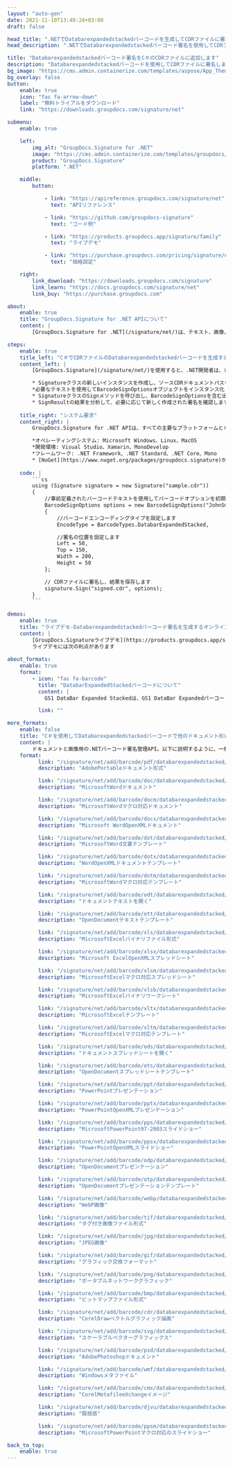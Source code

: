```yaml
---
layout: "auto-gen"
date: 2021-11-10T13:40:24+03:00
draft: false

head_title: ".NETでDatabarexpandedstackedバーコードを生成してCDRファイルに署名する|署名文書"
head_description: ".NETでDatabarexpandedstackedバーコード署名を使用してCDRファイルに署名する-人気のあるビジネスドキュメントや画像ファイル形式にバーコードを追加する."

title: "Databarexpandedstackedバーコード署名をC＃のCDRファイルに追加します"
description: "Databarexpandedstackedバーコードを使用してCDRファイルに署名します。署名プロパティを操作し、ニーズに合ったドキュメント内で高度な署名オプションを設定します."
bg_image: "https://cms.admin.containerize.com/templates/aspose/App_Themes/V3/images/bg/header1.png"
bg_overlay: false
button:
    enable: true
    icon: "fas fa-arrow-down"
    label: "無料トライアルをダウンロード"
    link: "https://downloads.groupdocs.com/signature/net"

submenu:
    enable: true

    left:
        img_alt: "GroupDocs.Signature for .NET"
        image: "https://cms.admin.containerize.com/templates/groupdocs/images/product-logos/90x90-noborder/groupdocs-signature-net.png"
        product: "GroupDocs.Signature"
        platform: ".NET"

    middle:
        button:

            - link: "https://apireference.groupdocs.com/signature/net"
              text: "APIリファレンス"

            - link: "https://github.com/groupdocs-signature"
              text: "コード例"

            - link: "https://products.groupdocs.app/signature/family"
              text: "ライブデモ"

            - link: "https://purchase.groupdocs.com/pricing/signature/net"
              text: "価格設定"

    right:
        link_download: "https://downloads.groupdocs.com/signature"
        link_learn: "https://docs.groupdocs.com/signature/net"
        link_buy: "https://purchase.groupdocs.com"

about:
    enable: true
    title: "GroupDocs.Signature for .NET APIについて"
    content: |
        [GroupDocs.Signature for .NET](/signature/net/)は、テキスト、画像、バーコード、スタンプ、フォームフィールド、QRコード、メタデータなどのさまざまな署名タイプを使用してデジタルドキュメントに電子署名するネイティブ.NETAPIです。ユーザーは、PDF、Microsoft Word、Excelワークシート、PowerPointプレゼンテーション、Adobe Photoshop、メタファイル、および画像ファイル形式内のデジタル署名を追加、編集、検証、削除、および検索でき、必要に応じて署名プロパティをカスタマイズするための追加サポートがあります。

steps:
    enable: true
    title_left: "C＃でCDRファイルのDatabarexpandedstackedバーコードを生成する方法"
    content_left: |
        [GroupDocs.Signature](/signature/net/)を使用すると、.NET開発者は、いくつかの簡単な手順を実行することで、アプリケーション内のCDRファイルにDatabarexpandedstackedバーコードを簡単に追加できます。

        * Signatureクラスの新しいインスタンスを作成し、ソースCDRドキュメントパスをコンストラクターパラメーターとして渡します。
        *必要なテキストを使用してBarcodeSignOptionsオブジェクトをインスタンス化し、EncodeTypeプロパティをDatabarExpandedStackedに設定します。
        * SignatureクラスのSignメソッドを呼び出し、BarcodeSignOptionsを含む出力CDRファイル名を渡します。
        * SignResultの結果を分析して、必要に応じて新しく作成された署名を確認します。
        
    title_right: "システム要求"
    content_right: |
        GroupDocs.Signature for .NET APIは、すべての主要なプラットフォームとオペレーティングシステムでサポートされています。以下のコードを実行する前に、システムに次の前提条件がインストールされていることを確認してください。

        *オペレーティングシステム: Microsoft Windows、Linux、MacOS
        *開発環境: Visual Studio、Xamarin、MonoDevelop
        *フレームワーク: .NET Framework、.NET Standard、.NET Core、Mono
        * [NuGet](https://www.nuget.org/packages/groupdocs.signature)からGroupDocs.Signaturefor.NETの最新バージョンをダウンロードします
        
    code: |
        ```cs
        using (Signature signature = new Signature("sample.cdr"))
        {
            //事前定義されたバーコードテキストを使用してバーコードオプションを初期化します
            BarcodeSignOptions options = new BarcodeSignOptions("JohnSmith")
            {
                //バーコードエンコーディングタイプを設定します
                EncodeType = BarcodeTypes.DatabarExpandedStacked,

                //署名の位置を設定します
                Left = 50,
                Top = 150,
                Width = 200,
                Height = 50
            };

            // CDRファイルに署名し、結果を保存します 
            signature.Sign("signed.cdr", options);
        }
        ```
        
demos:
    enable: true
    title: "ライブデモ-Databarexpandedstackedバーコード署名を生成するオンラインアプリ"
    content: |
        [GroupDocs.Signatureライブデモ](https://products.groupdocs.app/signature/family)サイトにアクセスして、DatabarexpandedstackedバーコードをCDRファイルに今すぐ追加します。  
        ライブデモには次の利点があります
        
about_formats:
    enable: true
    format:
        - icon: "fas fa-barcode"
          title: "DatabarExpandedStackedバーコードについて"
          content: |
            GS1 DataBar Expanded Stackedは、GS1 DataBar Expandedバーコードであり、複数の行に分割され、その間に区切りパターンがあります。

          link: ""

more_formats:
    enable: false
    title: "C＃を使用してDatabarexpandedstackedバーコードで他のドキュメント形式に署名する"
    content: |
        ドキュメントと画像用の.NETバーコード署名管理API。以下に説明するように、一般的なファイル形式のいくつかにバーコード署名を追加します。
    format: 
          link: "/signature/net/add/barcode/pdf/databarexpandedstacked/"
          description: "AdobePortableドキュメント形式"

          link: "/signature/net/add/barcode/doc/databarexpandedstacked/"
          description: "MicrosoftWordドキュメント"

          link: "/signature/net/add/barcode/docm/databarexpandedstacked/"
          description: "MicrosoftWordマクロ対応ドキュメント"

          link: "/signature/net/add/barcode/docx/databarexpandedstacked/"
          description: "Microsoft WordOpenXMLドキュメント"

          link: "/signature/net/add/barcode/dot/databarexpandedstacked/"
          description: "MicrosoftWord文書テンプレート"

          link: "/signature/net/add/barcode/dotx/databarexpandedstacked/"
          description: "WordOpenXMLドキュメントテンプレート"

          link: "/signature/net/add/barcode/dotm/databarexpandedstacked/"
          description: "MicrosoftWordマクロ対応テンプレート"       

          link: "/signature/net/add/barcode/odt/databarexpandedstacked/"
          description: "ドキュメントテキストを開く"

          link: "/signature/net/add/barcode/ott/databarexpandedstacked/"
          description: "OpenDocumentテキストテンプレート"

          link: "/signature/net/add/barcode/xls/databarexpandedstacked/"
          description: "MicrosoftExcelバイナリファイル形式"

          link: "/signature/net/add/barcode/xlsx/databarexpandedstacked/"
          description: "Microsoft ExcelOpenXMLスプレッドシート"

          link: "/signature/net/add/barcode/xlsm/databarexpandedstacked/"
          description: "MicrosoftExcelマクロ対応スプレッドシート"

          link: "/signature/net/add/barcode/xlsb/databarexpandedstacked/"
          description: "MicrosoftExcelバイナリワークシート"

          link: "/signature/net/add/barcode/xltx/databarexpandedstacked/"
          description: "MicrosoftExcelテンプレート"

          link: "/signature/net/add/barcode/xltm/databarexpandedstacked/"
          description: "MicrosoftExcelマクロ対応テンプレート"

          link: "/signature/net/add/barcode/ods/databarexpandedstacked/"
          description: "ドキュメントスプレッドシートを開く"

          link: "/signature/net/add/barcode/ots/databarexpandedstacked/"
          description: "OpenDocumentスプレッドシートテンプレート"

          link: "/signature/net/add/barcode/ppt/databarexpandedstacked/"
          description: "PowerPointプレゼンテーション"

          link: "/signature/net/add/barcode/pptx/databarexpandedstacked/"
          description: "PowerPointOpenXMLプレゼンテーション"

          link: "/signature/net/add/barcode/pps/databarexpandedstacked/"
          description: "MicrosoftPowerPoint97-2003スライドショー"

          link: "/signature/net/add/barcode/ppsx/databarexpandedstacked/"
          description: "PowerPointOpenXMLスライドショー"                              

          link: "/signature/net/add/barcode/odp/databarexpandedstacked/"
          description: "OpenDocumentプレゼンテーション"

          link: "/signature/net/add/barcode/otp/databarexpandedstacked/"
          description: "OpenDocumentプレゼンテーションテンプレート"

          link: "/signature/net/add/barcode/webp/databarexpandedstacked/"
          description: "WebP画像"

          link: "/signature/net/add/barcode/tif/databarexpandedstacked/"
          description: "タグ付き画像ファイル形式"

          link: "/signature/net/add/barcode/jpg/databarexpandedstacked/"
          description: "JPEG画像"

          link: "/signature/net/add/barcode/gif/databarexpandedstacked/"
          description: "グラフィック交換フォーマット"

          link: "/signature/net/add/barcode/png/databarexpandedstacked/"
          description: "ポータブルネットワークグラフィック"

          link: "/signature/net/add/barcode/bmp/databarexpandedstacked/"
          description: "ビットマップファイル形式"

          link: "/signature/net/add/barcode/cdr/databarexpandedstacked/"
          description: "CorelDrawベクトルグラフィック描画"

          link: "/signature/net/add/barcode/svg/databarexpandedstacked/"
          description: "スケーラブルベクターグラフィックス"

          link: "/signature/net/add/barcode/psd/databarexpandedstacked/"
          description: "AdobePhotoshopドキュメント"

          link: "/signature/net/add/barcode/wmf/databarexpandedstacked/"
          description: "Windowsメタファイル"        

          link: "/signature/net/add/barcode/cmx/databarexpandedstacked/"
          description: "CorelMetafileeXchangeイメージ"

          link: "/signature/net/add/barcode/djvu/databarexpandedstacked/"
          description: "既視感"

          link: "/signature/net/add/barcode/ppsm/databarexpandedstacked/"
          description: "MicrosoftPowerPointマクロ対応のスライドショー"

back_to_top:
    enable: true
---
```

